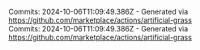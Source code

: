 Commits: 2024-10-06T11:09:49.386Z - Generated via https://github.com/marketplace/actions/artificial-grass
<br>
Commits: 2024-10-06T11:09:49.386Z - Generated via https://github.com/marketplace/actions/artificial-grass
<br>
